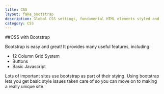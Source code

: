 ```yaml
---
title: CSS
layout: fake_bootstrap
description: Global CSS settings, fundamental HTML elements styled and enhanced with extensible classes, and an advanced grid system.
category: CSS
---
```


##CSS with Bootstrap

Bootstrap is easy and great! It provides many useful features, including:
* 12 Column Grid System
* Buttons
* Basic Javascript

Lots of important sites use bootstrap as part of their stying. Using bootstrap lets you get basic style issues taken care of so you can move on to making a really unique site.
